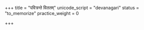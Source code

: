 +++
title = "पवित्रन्ते विततम्"
unicode_script = "devanagari"
status = "to_memorize"
practice_weight = 0

+++
<div class="js_include" url="/vedAH_sAma/paravastu-saama/devaH/lokAntaram/pavitran-te/"  newLevelForH1="1" includeTitle="true"> </div>